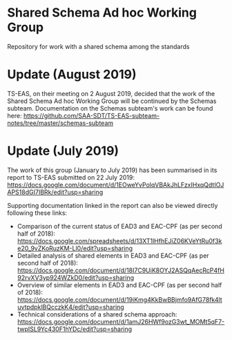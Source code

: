 # Shared Schema Ad hoc Working Group
Repository for work with a shared schema among the standards

# Update (August 2019)
TS-EAS, on their meeting on 2 August 2019, decided that the work of the Shared Schema Ad hoc Working Group will be continued by the Schemas subteam. Documentation on the Schemas subteam's work can be found here: https://github.com/SAA-SDT/TS-EAS-subteam-notes/tree/master/schemas-subteam

# Update (July 2019)
The work of this group (January to July 2019) has been summarised in its report to TS-EAS submitted on 22 July 2019:
https://docs.google.com/document/d/1EOweYvPolqVBAkJhLFzxIHxqQdtIOJAPS18dGI7IBRk/edit?usp=sharing

Supporting documentation linked in the report can also be viewed directly following these links: 

* Comparison of the current status of EAD3 and EAC-CPF (as per second half of 2018): https://docs.google.com/spreadsheets/d/13XT1lHfhEJiZ06KVeYtRu0f3ke20_9vZKoRuzKM-Ll0/edit?usp=sharing
* Detailed analysis of shared elements in EAD3 and EAC-CPF (as per second half of 2018): https://docs.google.com/document/d/18I7C9UiK8OYJ2ASQqAecRcP4fH92rvXV3yp924WZkD0/edit?usp=sharing
* Overview of similar elements in EAD3 and EAC-CPF (as per second half of 2018): https://docs.google.com/document/d/19iKmg4KkBwBBjmfo9AfG78fk4ltuvtpdpklBQcczkK4/edit?usp=sharing
* Technical considerations of a shared schema approach: https://docs.google.com/document/d/1amJ26HWf9ozG3wt_MOMt5qF7-twpISL9Yc430F1hYDc/edit?usp=sharing


